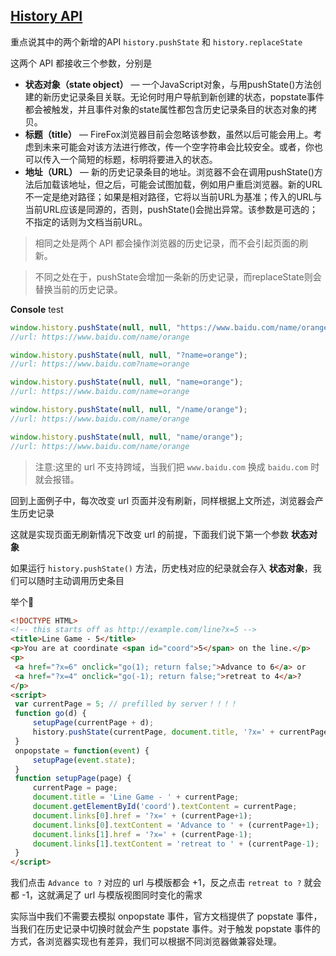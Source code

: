 ## [History API](https://developer.mozilla.org/en-US/docs/Web/API/History)

重点说其中的两个新增的API `history.pushState` 和 `history.replaceState`

这两个 API 都接收三个参数，分别是

- __状态对象（state object）__ — 一个JavaScript对象，与用pushState()方法创建的新历史记录条目关联。无论何时用户导航到新创建的状态，popstate事件都会被触发，并且事件对象的state属性都包含历史记录条目的状态对象的拷贝。
- __标题（title）__ — FireFox浏览器目前会忽略该参数，虽然以后可能会用上。考虑到未来可能会对该方法进行修改，传一个空字符串会比较安全。或者，你也可以传入一个简短的标题，标明将要进入的状态。
- __地址（URL）__ — 新的历史记录条目的地址。浏览器不会在调用pushState()方法后加载该地址，但之后，可能会试图加载，例如用户重启浏览器。新的URL不一定是绝对路径；如果是相对路径，它将以当前URL为基准；传入的URL与当前URL应该是同源的，否则，pushState()会抛出异常。该参数是可选的；不指定的话则为文档当前URL。

> 相同之处是两个 API 都会操作浏览器的历史记录，而不会引起页面的刷新。

> 不同之处在于，pushState会增加一条新的历史记录，而replaceState则会替换当前的历史记录。

__Console__ test

```js
window.history.pushState(null, null, "https://www.baidu.com/name/orange");
//url: https://www.baidu.com/name/orange

window.history.pushState(null, null, "?name=orange");
//url: https://www.baidu.com?name=orange

window.history.pushState(null, null, "name=orange");
//url: https://www.baidu.com/name=orange

window.history.pushState(null, null, "/name/orange");
//url: https://www.baidu.com/name/orange

window.history.pushState(null, null, "name/orange");
//url: https://www.baidu.com/name/orange
```

> 注意:这里的 url 不支持跨域，当我们把 `www.baidu.com` 换成 `baidu.com` 时就会报错。

回到上面例子中，每次改变 url 页面并没有刷新，同样根据上文所述，浏览器会产生历史记录

这就是实现页面无刷新情况下改变 url 的前提，下面我们说下第一个参数 __状态对象__

如果运行 `history.pushState()` 方法，历史栈对应的纪录就会存入 __状态对象__，我们可以随时主动调用历史条目

举个🌰

```html
<!DOCTYPE HTML>
<!-- this starts off as http://example.com/line?x=5 -->
<title>Line Game - 5</title>
<p>You are at coordinate <span id="coord">5</span> on the line.</p>
<p>
 <a href="?x=6" onclick="go(1); return false;">Advance to 6</a> or
 <a href="?x=4" onclick="go(-1); return false;">retreat to 4</a>?
</p>
<script>
 var currentPage = 5; // prefilled by server！！！！
 function go(d) {
     setupPage(currentPage + d);
     history.pushState(currentPage, document.title, '?x=' + currentPage);
 }
 onpopstate = function(event) {
     setupPage(event.state);
 }
 function setupPage(page) {
     currentPage = page;
     document.title = 'Line Game - ' + currentPage;
     document.getElementById('coord').textContent = currentPage;
     document.links[0].href = '?x=' + (currentPage+1);
     document.links[0].textContent = 'Advance to ' + (currentPage+1);
     document.links[1].href = '?x=' + (currentPage-1);
     document.links[1].textContent = 'retreat to ' + (currentPage-1);
 }
</script>
```

我们点击 `Advance to ?` 对应的 url 与模版都会 +1，反之点击 `retreat to ?` 就会都 -1，这就满足了 url 与模版视图同时变化的需求

实际当中我们不需要去模拟 onpopstate 事件，官方文档提供了 popstate 事件，当我们在历史记录中切换时就会产生 popstate 事件。对于触发 popstate 事件的方式，各浏览器实现也有差异，我们可以根据不同浏览器做兼容处理。
